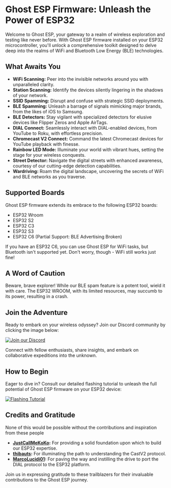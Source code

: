 # Ghost ESP Firmware: Unleash the Power of ESP32

Welcome to Ghost ESP, your gateway to a realm of wireless exploration and testing like never before. With Ghost ESP firmware installed on your ESP32 microcontroller, you'll unlock a comprehensive toolkit designed to delve deep into the realms of WiFi and Bluetooth Low Energy (BLE) technologies. 

## What Awaits You

- **WiFi Scanning:** Peer into the invisible networks around you with unparalleled clarity.
- **Station Scanning:** Identify the devices silently lingering in the shadows of your network.
- **SSID Spamming:** Disrupt and confuse with strategic SSID deployments.
- **BLE Spamming:** Unleash a barrage of signals mimicking major brands, from the likes of iOS to Samsung.
- **BLE Detectors:** Stay vigilant with specialized detectors for elusive devices like Flipper Zeros and Apple AirTags.
- **DIAL Connect:** Seamlessly interact with DIAL-enabled devices, from YouTube to Roku, with effortless precision.
- **Chromecast V2 Connect:** Command the latest Chromecast devices for YouTube playback with finesse.
- **Rainbow LED Mode:** Illuminate your world with vibrant hues, setting the stage for your wireless conquests.
- **Street Detector:** Navigate the digital streets with enhanced awareness, courtesy of our cutting-edge detection capabilities.
- **Wardriving:** Roam the digital landscape, uncovering the secrets of WiFi and BLE networks as you traverse.

## Supported Boards

Ghost ESP firmware extends its embrace to the following ESP32 boards:
- ESP32 Wroom
- ESP32 S2
- ESP32 C3
- ESP32 S3
- ESP32 C6 (Partial Support: BLE Advertising Broken)

If you have an ESP32 C6, you can use Ghost ESP for WiFi tasks, but Bluetooth isn't supported yet. Don't worry, though - WiFi still works just fine!

## A Word of Caution

Beware, brave explorer! While our BLE spam feature is a potent tool, wield it with care. The ESP32 WROOM, with its limited resources, may succumb to its power, resulting in a crash.

## Join the Adventure

Ready to embark on your wireless odyssey? Join our Discord community by clicking the image below:

[![Join our Discord](https://discordapp.com/api/guilds/1221648495174221834/widget.png?style=banner2)](https://discord.gg/w89sexdsyb)

Connect with fellow enthusiasts, share insights, and embark on collaborative expeditions into the unknown.

## How to Begin

Eager to dive in? Consult our detailed flashing tutorial to unleash the full potential of Ghost ESP firmware on your ESP32 device:

[![Flashing Tutorial](https://img.shields.io/badge/Tutorial-Flashing-blue)](https://github.com/Spooks4576/Ghost_ESP/blob/main/docs/HOWTOFLASH.md)

## Credits and Gratitude

None of this would be possible without the contributions and inspiration from these people
- **[JustCallMeKoKo](https://github.com/justcallmekoko/ESP32Marauder):** For providing a solid foundation upon which to build our ESP32 expertise.
- **[thibauts](https://github.com/thibauts/node-castv2-client):** For illuminating the path to understanding the CastV2 protocol.
- **[MarcoLucidi01](https://github.com/MarcoLucidi01/ytcast/tree/master/dial):** For paving the way and instilling the drive to port the DIAL protocol to the ESP32 platform.

Join us in expressing gratitude to these trailblazers for their invaluable contributions to the Ghost ESP journey.

